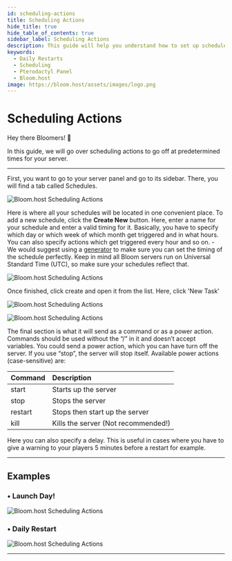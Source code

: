 ```yaml
---
id: scheduling-actions
title: Scheduling Actions
hide_title: true
hide_table_of_contents: true
sidebar_label: Scheduling Actions
description: This guide will help you understand how to set up schedules, like daily restarts using the pterodactyl panel.
keywords:
  - Daily Restarts
  - Scheduling
  - Pterodactyl Panel
  - Bloom.host
image: https://bloom.host/assets/images/logo.png
---
```

# Scheduling Actions

Hey there Bloomers! 👋

In this guide, we will go over scheduling actions to go off at predetermined times for your server. 

---

First, you want to go to your server panel and go to its sidebar. There, you will find a tab called Schedules.

![Bloom.host Scheduling Actions](../static/img/scheduling-actions/scheduling-actions1.png)

Here is where all your schedules will be located in one convenient place. To add a new schedule, click the **Create New** button. Here, enter a name for your schedule and enter a valid timing for it. Basically, you have to specify which day or which week of which month get triggered and in what hours. You can also specify actions which get triggered every hour and so on. - We would suggest using a [generator](https://crontab.guru/) to make sure you can set the timing of the schedule perfectly. Keep in mind all Bloom servers run on Universal Standard Time (UTC), so make sure your schedules reflect that.

![Bloom.host Scheduling Actions](../static/img/scheduling-actions/scheduling-actions2.png)

Once finished, click create and open it from the list. Here, click 'New Task'

![Bloom.host Scheduling Actions](../static/img/scheduling-actions/scheduling-actions3.png)

![Bloom.host Scheduling Actions](../static/img/scheduling-actions/scheduling-actions4.png)

The final section is what it will send as a command or as a power action. Commands should be used without the “/” in it and doesn’t accept variables. You could send a power action, which you can have turn off the server. If you use “stop”, the server will stop itself. Available power actions (case-sensitive) are:

| Command | Description                         | 
| :------ | :---------------------------------- |
| start   | Starts up the server                |
| stop    | Stops the server                    |
| restart | Stops then start up the server      |
| kill    | Kills the server (Not recommended!) |

Here you can also specify a delay. This is useful in cases where you have to give a warning to your players 5 minutes before a restart for example. 

---

## Examples

### • Launch Day!

![Bloom.host Scheduling Actions](../static/img/scheduling-actions/scheduling-actions5.png)

### • Daily Restart

![Bloom.host Scheduling Actions](../static/img/scheduling-actions/scheduling-actions6.png)

---